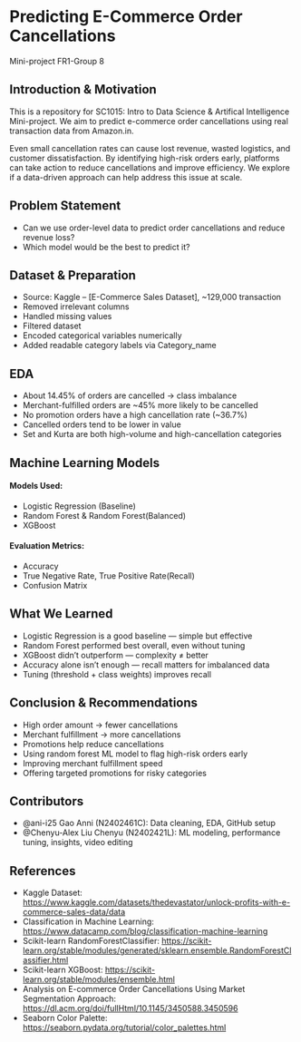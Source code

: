 # Predicting E-Commerce Order Cancellations
Mini-project FR1-Group 8

## Introduction & Motivation
This is a repository for SC1015: Intro to Data Science & Artifical Intelligence Mini-project. We aim to predict e-commerce order cancellations using real transaction data from Amazon.in.

Even small cancellation rates can cause lost revenue, wasted logistics, and customer dissatisfaction.
By identifying high-risk orders early, platforms can take action to reduce cancellations and improve efficiency. We explore if a data-driven approach can help address this issue at scale.

## Problem Statement
- Can we use order-level data to predict order cancellations and reduce revenue loss?
- Which model would be the best to predict it?

## Dataset & Preparation
- Source: Kaggle – [E-Commerce Sales Dataset],  ~129,000 transaction
- Removed irrelevant columns
- Handled missing values
- Filtered dataset
- Encoded categorical variables numerically
- Added readable category labels via Category_name

## EDA
- About 14.45% of orders are cancelled → class imbalance
- Merchant-fulfilled orders are ~45% more likely to be cancelled
- No promotion orders have a high cancellation rate (~36.7%)
- Cancelled orders tend to be lower in value
- Set and Kurta are both high-volume and high-cancellation categories

## Machine Learning Models
#### Models Used:
- Logistic Regression (Baseline)
- Random Forest & Random Forest(Balanced)
- XGBoost

#### Evaluation Metrics:
- Accuracy
- True Negative Rate, True Positive Rate(Recall)
- Confusion Matrix

## What We Learned
- Logistic Regression is a good baseline — simple but effective
- Random Forest performed best overall, even without tuning
- XGBoost didn’t outperform — complexity ≠ better
- Accuracy alone isn’t enough — recall matters for imbalanced data
- Tuning (threshold + class weights) improves recall

## Conclusion & Recommendations
- High order amount → fewer cancellations
- Merchant fulfillment → more cancellations
- Promotions help reduce cancellations
- Using random forest ML model to flag high-risk orders early
- Improving merchant fulfillment speed
- Offering targeted promotions for risky categories

## Contributors
- @ani-i25 Gao Anni (N2402461C): Data cleaning, EDA, GitHub setup
- @Chenyu-Alex Liu Chenyu (N2402421L): ML modeling, performance tuning, insights, video editing

## References
- Kaggle Dataset: https://www.kaggle.com/datasets/thedevastator/unlock-profits-with-e-commerce-sales-data/data
- Classification in Machine Learning: https://www.datacamp.com/blog/classification-machine-learning
- Scikit-learn RandomForestClassifier: https://scikit-learn.org/stable/modules/generated/sklearn.ensemble.RandomForestClassifier.html
- Scikit-learn XGBoost: https://scikit-learn.org/stable/modules/ensemble.html
- Analysis on E-commerce Order Cancellations Using Market Segmentation Approach: https://dl.acm.org/doi/fullHtml/10.1145/3450588.3450596
- Seaborn Color Palette: https://seaborn.pydata.org/tutorial/color_palettes.html
